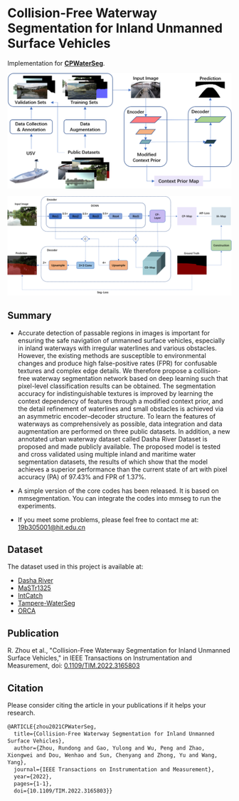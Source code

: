 # Collision-Free Waterway Segmentation for Inland Unmanned Surface Vehicles

Implementation for **[CPWaterSeg](https://ieeexplore.ieee.org/document/9755264)**.

![fig2](https://github.com/JXMddt123/WaterSeg/blob/master/figs/fig2.png)

![fig3](https://github.com/JXMddt123/WaterSeg/blob/master/figs/fig3.png)

## Summary

- Accurate detection of passable regions in images is important for ensuring the safe navigation of unmanned surface vehicles, especially in inland waterways with irregular waterlines and various obstacles. However, the existing methods are susceptible to environmental changes and produce high false-positive rates (FPR) for confusable textures and complex edge details. We therefore propose a collision-free waterway segmentation network based on deep learning such that pixel-level classification results can be obtained. The segmentation accuracy for indistinguishable textures is improved by learning the context dependency of features through a modified context prior, and the detail refinement of waterlines and small obstacles is achieved via an asymmetric encoder–decoder structure. To learn the features of waterways as comprehensively as possible, data integration and data augmentation are performed on three public datasets. In addition, a new annotated urban waterway dataset called Dasha River Dataset is proposed and made publicly available. The proposed model is tested and cross validated using multiple inland and maritime water segmentation datasets, the results of which show that the model achieves a superior performance than the current state of art with pixel accuracy (PA) of 97.43% and FPR of 1.37%.

- A simple version of the core codes has been released. It is based on mmsegmentation. You can integrate the codes into mmseg to run the experiments.

- If you meet some problems, please feel free to contact me at: 19b305001@hit.edu.cn

## Dataset

The dataset used in this project is available at:

- [Dasha River](https://ieee-dataport.org/documents/dasha-river-dataset)
- [MaSTr1325](http://box.vicos.si/borja/mastr1325_dataset/)
- [IntCatch](http://profs.scienze.univr.it/farinelli/intcatchvisiondb/intcatchvisiondb.html/)
- [Tampere-WaterSeg](https://etsin.fairdata.fi/dataset/e0c6ef65-6e1e-4739-abe3-0455697df5ab)
- [ORCA](https://www.orca-tech.cn/datasets)


## Publication

R. Zhou et al., "Collision-Free Waterway Segmentation for Inland Unmanned Surface Vehicles," in IEEE Transactions on Instrumentation and Measurement, doi: [0.1109/TIM.2022.3165803](https://ieeexplore.ieee.org/document/9755264)


## Citation

Please consider citing the article in your publications if it helps your research.

```
@ARTICLE{zhou2021CPWaterSeg,
  title={Collision-Free Waterway Segmentation for Inland Unmanned Surface Vehicles}, 
  author={Zhou, Rundong and Gao, Yulong and Wu, Peng and Zhao, Xiongwei and Dou, Wenhao and Sun, Chenyang and Zhong, Yu and Wang, Yang},
  journal={IEEE Transactions on Instrumentation and Measurement}, 
  year={2022},
  pages={1-1},
  doi={10.1109/TIM.2022.3165803}}
```
